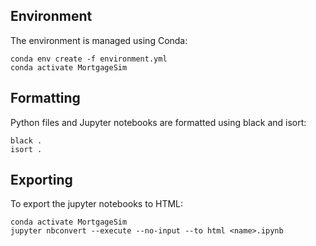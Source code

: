 ## Environment

The environment is managed using Conda:

    conda env create -f environment.yml
    conda activate MortgageSim


## Formatting

Python files and Jupyter notebooks are formatted using black and isort:

    black .
    isort .


## Exporting

To export the jupyter notebooks to HTML:

    conda activate MortgageSim
    jupyter nbconvert --execute --no-input --to html <name>.ipynb

